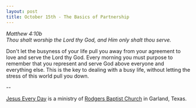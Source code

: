 ```yaml
---
layout: post
title: October 15th - The Basics of Partnership
---
```


_Matthew 4:10b  
Thou shalt worship the Lord thy God, and Him only shalt thou
serve._

Don't let the busyness of your life pull you away from your
agreement to love and serve the Lord thy God. Every morning you must
purpose to remember that you represent and serve God above everyone
and everything else. This is the key to dealing with a busy life,
without letting the stress of this world pull you down.

 --

<a href=http://jesuseveryday.net>Jesus Every Day</a> is a ministry of <a href=http://rodgersbaptist.net>Rodgers Baptist Church</a> in Garland, Texas.
